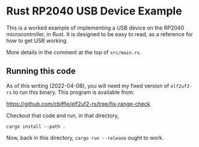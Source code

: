 # Rust RP2040 USB Device Example

This is a worked example of implementing a USB device on the RP2040
microcontroller, in Rust. It is designed to be easy to read, as a reference for
how to get USB working.

More details in the comment at the top of `src/main.rs`.

## Running this code

As of this writing (2022-04-08), you will need my fixed version of `elf2uf2-rs`
to run this binary. This program is available from:

https://github.com/cbiffle/elf2uf2-rs/tree/fix-range-check

Checkout that code and run, in that directory,

```
cargo install --path .
```

Now, back in this directory, `cargo run --release` ought to work.
